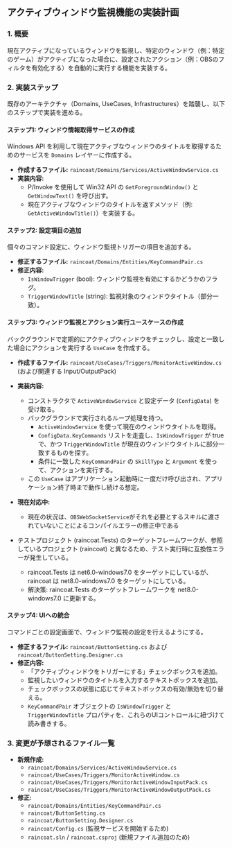 ## アクティブウィンドウ監視機能の実装計画

### 1. 概要

現在アクティブになっているウィンドウを監視し、特定のウィンドウ（例：特定のゲーム）がアクティブになった場合に、設定されたアクション（例：OBSのフィルタを有効化する）を自動的に実行する機能を実装する。

### 2. 実装ステップ

既存のアーキテクチャ（Domains, UseCases, Infrastructures）を踏襲し、以下のステップで実装を進める。

#### ステップ1: ウィンドウ情報取得サービスの作成

Windows API を利用して現在アクティブなウィンドウのタイトルを取得するためのサービスを `Domains` レイヤーに作成する。

- **作成するファイル:** `raincoat/Domains/Services/ActiveWindowService.cs`
- **実装内容:**
  - P/Invoke を使用して Win32 API の `GetForegroundWindow()` と `GetWindowText()` を呼び出す。
  - 現在アクティブなウィンドウのタイトルを返すメソッド（例: `GetActiveWindowTitle()`）を実装する。

#### ステップ2: 設定項目の追加

個々のコマンド設定に、ウィンドウ監視トリガーの項目を追加する。

- **修正するファイル:** `raincoat/Domains/Entities/KeyCommandPair.cs`
- **修正内容:**
  - `IsWindowTrigger` (bool): ウィンドウ監視を有効にするかどうかのフラグ。
  - `TriggerWindowTitle` (string): 監視対象のウィンドウタイトル（部分一致）。

#### ステップ3: ウィンドウ監視とアクション実行ユースケースの作成

バックグラウンドで定期的にアクティブウィンドウをチェックし、設定と一致した場合にアクションを実行する `UseCase` を作成する。

- **作成するファイル:** `raincoat/UseCases/Triggers/MonitorActiveWindow.cs` (および関連する Input/OutputPack)
- **実装内容:**
  - コンストラクタで `ActiveWindowService` と設定データ (`ConfigData`) を受け取る。
  - バックグラウンドで実行されるループ処理を持つ。
    - `ActiveWindowService` を使って現在のウィンドウタイトルを取得。
    - `ConfigData.KeyCommands` リストを走査し、`IsWindowTrigger` が true で、かつ `TriggerWindowTitle` が現在のウィンドウタイトルに部分一致するものを探す。
    - 条件に一致した `KeyCommandPair` の `SkillType` と `Argument` を使って、アクションを実行する。
  - この `UseCase` はアプリケーション起動時に一度だけ呼び出され、アプリケーション終了時まで動作し続ける想定。

- **現在対応中:**
  - 現在の状況は、`OBSWebSocketService`がそれを必要とするスキルに渡されていないことによるコンパイルエラーの修正中である
- テストプロジェクト (raincoat.Tests) のターゲットフレームワークが、参照しているプロジェクト (raincoat) と異なるため、テスト実行時に互換性エラーが発生している。
  - raincoat.Tests は net6.0-windows7.0 をターゲットにしているが、raincoat は net8.0-windows7.0 をターゲットにしている。
  - 解決策: raincoat.Tests のターゲットフレームワークを net8.0-windows7.0 に更新する。


#### ステップ4: UIへの統合

コマンドごとの設定画面で、ウィンドウ監視の設定を行えるようにする。

- **修正するファイル:** `raincoat/ButtonSetting.cs` および `raincoat/ButtonSetting.Designer.cs`
- **修正内容:**
  - 「アクティブウィンドウをトリガーにする」チェックボックスを追加。
  - 監視したいウィンドウのタイトルを入力するテキストボックスを追加。
  - チェックボックスの状態に応じてテキストボックスの有効/無効を切り替える。
  - `KeyCommandPair` オブジェクトの `IsWindowTrigger` と `TriggerWindowTitle` プロパティを、これらのUIコントロールに紐づけて読み書きする。

### 3. 変更が予想されるファイル一覧

- **新規作成:**
  - `raincoat/Domains/Services/ActiveWindowService.cs`
  - `raincoat/UseCases/Triggers/MonitorActiveWindow.cs`
  - `raincoat/UseCases/Triggers/MonitorActiveWindowInputPack.cs`
  - `raincoat/UseCases/Triggers/MonitorActiveWindowOutputPack.cs`
- **修正:**
  - `raincoat/Domains/Entities/KeyCommandPair.cs`
  - `raincoat/ButtonSetting.cs`
  - `raincoat/ButtonSetting.Designer.cs`
  - `raincoat/Config.cs` (監視サービスを開始するため)
  - `raincoat.sln` / `raincoat.csproj` (新規ファイル追加のため)
